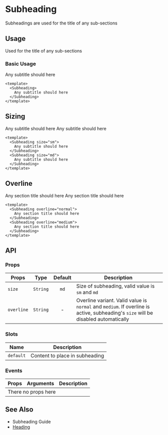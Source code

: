 <script setup>
  import Subheading from './Subheading.vue'
</script>

<style scoped lang="postcss">
  .preview {
    @apply block;
  }
</style>

# Subheading
Subheadings are used for the title of any sub-sections

## Usage
Used for the title of any sub-sections

### Basic Usage

<preview>
  <Subheading>
    Any subtitle should here
  </Subheading>
</preview>

```vue
<template>
  <Subheading>
    Any subtitle should here
  </Subheading>
</template>
```

## Sizing

<preview>
  <Subheading size="sm">
    Any subtitle should here
  </Subheading>
  <Subheading size="md">
    Any subtitle should here
  </Subheading>
</preview>

```vue
<template>
  <Subheading size="sm">
    Any subtitle should here
  </Subheading>
  <Subheading size="md">
    Any subtitle should here
  </Subheading>
</template>
```

## Overline

<preview>
  <Subheading overline="normal">
    Any section title should here
  </Subheading>
  <Subheading overline="medium">
    Any section title should here
  </Subheading>
</preview>

```vue
<template>
  <Subheading overline="normal">
    Any section title should here
  </Subheading>
  <Subheading overline="medium">
    Any section title should here
  </Subheading>
</template>
```

## API

### Props

| Props      |   Type   | Default | Description                                                                                                                       |
|------------|:--------:|:-------:|-----------------------------------------------------------------------------------------------------------------------------------|
| `size`     | `String` |  `md`   | Size of subheading, valid value is `sm` and `md`                                                                                  |
| `overline` | `String` |    -    | Overline variant. Valid value is `normal` and `medium`. If overline is active, subheading's `size` will be disabled automatically |

### Slots

| Name      | Description                    |
|-----------|--------------------------------|
| `default` | Content to place in subheading |

### Events

<table>
  <thead>
    <tr>
      <th>Props</th>
      <th>Arguments</th>
      <th>Description</th>
    </tr>
  </thead>
  <tbody>
    <tr>
      <td colspan="3" class="text-center">There no props here</td>
    </tr>
  </tbody>
</table>

## See Also

- Subheading Guide
- [Heading](/heading/guide)

